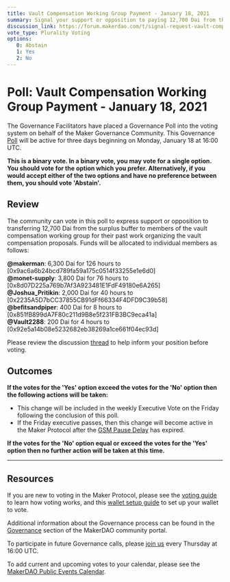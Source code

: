```yaml
---
title: Vault Compensation Working Group Payment - January 18, 2021
summary: Signal your support or opposition to paying 12,700 Dai from the surplus buffer to the vault compensation working group for past labor.
discussion_link: https://forum.makerdao.com/t/signal-request-vault-compensation-working-group-payment/5562
vote_type: Plurality Voting
options:
   0: Abstain
   1: Yes
   2: No
---
```

# Poll: Vault Compensation Working Group Payment - January 18, 2021

The Governance Facilitators have placed a Governance Poll into the voting system on behalf of the Maker Governance Community. This Governance [Poll](https://community-development.makerdao.com/en/learn/governance/on-chain-gov) will be active for three days beginning on Monday, January 18 at 16:00 UTC. 

**This is a binary vote. In a binary vote, you may vote for a single option. You should vote for the option which you prefer. Alternatively, if you would accept either of the two options and have no preference between them, you should vote 'Abstain'.**

## Review

The community can vote in this poll to express support or opposition to transferring 12,700 Dai from the surplus buffer to members of the vault compensation working group for their past work organizing the vault compensation proposals. Funds will be allocated to individual members as follows:

**@makerman**: 6,300 Dai for 126 hours to [0x9ac6a6b24bcd789fa59a175c0514f33255e1e6d0]  
**@monet-supply**: 3,800 Dai for 76 hours to [0x8d07D225a769b7Af3A923481E1FdF49180e6A265]  
**@Joshua_Pritikin**: 2,000 Dai for 40 hours to [0x2235A5D7bCC37855CB91dFf66334F4DFD9C39b58]  
**@befitsandpiper**: 400 Dai for 8 hours to [0x851fB899dA7F80c211d9B8e5f231FB3BC9eca41a]  
**@Vault2288**: 200 Dai for 4 hours to [0x92e5a14b08e5232682eb38269a1ce661f04ec93d]  

Please review the discussion [thread](https://forum.makerdao.com/t/signal-request-vault-compensation-working-group-payment/5562) to help inform your position before voting.

## Outcomes

**If the votes for the 'Yes' option exceed the votes for the 'No' option then the following actions will be taken:**
* This change will be included in the weekly Executive Vote on the Friday following the conclusion of this poll.
* If the Friday executive passes, then this change will become active in the Maker Protocol after the [GSM Pause Delay](https://community-development.makerdao.com/en/learn/governance/param-gsm-pause-delay) has expired.

**If the votes for the 'No' option equal or exceed the votes for the 'Yes' option then no further action will be taken at this time.**

---

## Resources

If you are new to voting in the Maker Protocol, please see the [voting guide](https://community-development.makerdao.com/en/learn/governance/how-voting-works/) to learn how voting works, and this [wallet setup guide](https://community-development.makerdao.com/en/learn/governance/voting-setup/) to set up your wallet to vote.

Additional information about the Governance process can be found in the [Governance](https://community-development.makerdao.com/en/learn/governance) section of the MakerDAO community portal.

To participate in future Governance calls, please [join us](https://github.com/makerdao/community/tree/master/governance/governance-and-risk-meetings) every Thursday at 16:00 UTC.

To add current and upcoming votes to your calendar, please see the [MakerDAO Public Events Calendar](https://calendar.google.com/calendar/embed?src=makerdao.com_3efhm2ghipksegl009ktniomdk%40group.calendar.google.com&ctz=UTC&mode=week&showCalendars=0&showPrint=0).
